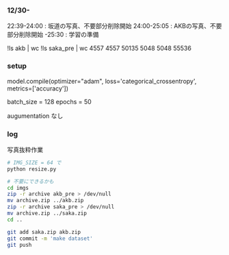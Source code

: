 ### 12/30-
22:39-24:00 : 坂道の写真、不要部分削除開始
24:00-25:05 : AKBの写真、不要部分削除開始
-25:30 : 学習の準備

!ls akb | wc
!ls saka_pre | wc
4557    4557   50135
5048    5048   55536

### setup
model.compile(optimizer="adam", loss='categorical_crossentropy', metrics=['accuracy'])

batch_size = 128
epochs = 50

augumentation なし


### log
写真抜粋作業

``` sh
# IMG_SIZE = 64 で 
python resize.py

# 不要にできるかも
cd imgs
zip -r archive akb_pre > /dev/null
mv archive.zip ../akb.zip
zip -r archive saka_pre > /dev/null
mv archive.zip ../saka.zip
cd ..

git add saka.zip akb.zip
git commit -m 'make dataset'
git push
```
